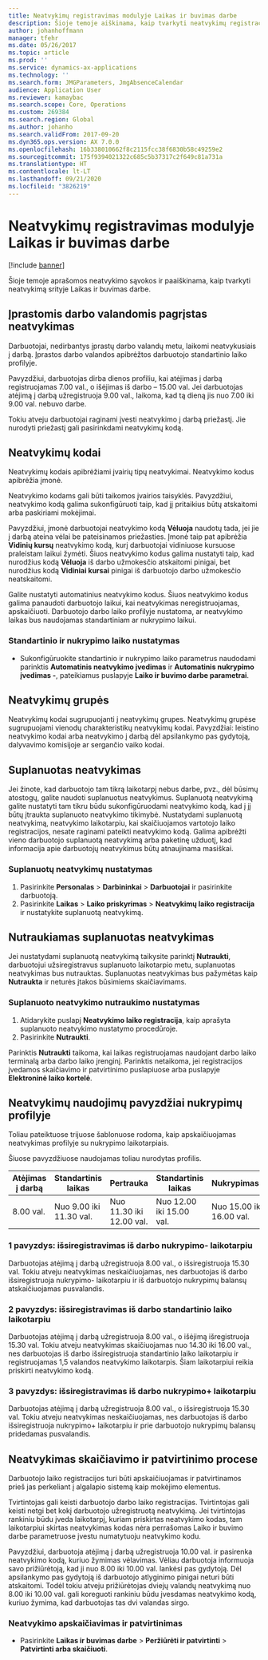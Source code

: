 ```yaml
---
title: Neatvykimų registravimas modulyje Laikas ir buvimas darbe
description: Šioje temoje aiškinama, kaip tvarkyti neatvykimų registracijas srityje Laikas ir buvimas darbe.
author: johanhoffmann
manager: tfehr
ms.date: 05/26/2017
ms.topic: article
ms.prod: ''
ms.service: dynamics-ax-applications
ms.technology: ''
ms.search.form: JMGParameters, JmgAbsenceCalendar
audience: Application User
ms.reviewer: kamaybac
ms.search.scope: Core, Operations
ms.custom: 269384
ms.search.region: Global
ms.author: johanho
ms.search.validFrom: 2017-09-20
ms.dyn365.ops.version: AX 7.0.0
ms.openlocfilehash: 16b338010662f8c2115fcc38f6830b58c49259e2
ms.sourcegitcommit: 175f9394021322c685c5b37317c2f649c81a731a
ms.translationtype: HT
ms.contentlocale: lt-LT
ms.lasthandoff: 09/21/2020
ms.locfileid: "3826219"
---
```

# <a name="absence-registration-in-time-and-attendance"></a>Neatvykimų registravimas modulyje Laikas ir buvimas darbe

[!include [banner](../includes/banner.md)]

Šioje temoje aprašomos neatvykimo sąvokos ir paaiškinama, kaip tvarkyti neatvykimą srityje Laikas ir buvimas darbe.

## <a name="absence-that-is-based-on-regular-work-hours"></a>Įprastomis darbo valandomis pagrįstas neatvykimas

Darbuotojai, nedirbantys įprastų darbo valandų metu, laikomi neatvykusiais į darbą. Įprastos darbo valandos apibrėžtos darbuotojo standartinio laiko profilyje.

Pavyzdžiui, darbuotojas dirba dienos profiliu, kai atėjimas į darbą registruojamas 7.00 val., o išėjimas iš darbo – 15.00 val. Jei darbuotojas atėjimą į darbą užregistruoja 9.00 val., laikoma, kad tą dieną jis nuo 7.00 iki 9.00 val. nebuvo darbe.

Tokiu atveju darbuotojai raginami įvesti neatvykimo į darbą priežastį. Jie nurodyti priežastį gali pasirinkdami neatvykimų kodą.

## <a name="absence-codes"></a>Neatvykimų kodai

Neatvykimų kodais apibrėžiami įvairių tipų neatvykimai. Neatvykimo kodus apibrėžia įmonė.

Neatvykimo kodams gali būti taikomos įvairios taisyklės. Pavyzdžiui, neatvykimo kodą galima sukonfigūruoti taip, kad jį pritaikius būtų atskaitomi arba paskiriami mokėjimai.

Pavyzdžiui, įmonė darbuotojai neatvykimo kodą **Vėluoja** naudotų tada, jei jie į darbą ateina vėlai be pateisinamos priežasties. Įmonė taip pat apibrėžia **Vidinių kursų** neatvykimo kodą, kurį darbuotojai vidiniuose kursuose praleistam laikui žymėti. Šiuos neatvykimo kodus galima nustatyti taip, kad nurodžius kodą **Vėluoja** iš darbo užmokesčio atskaitomi pinigai, bet nurodžius kodą **Vidiniai kursai** pinigai iš darbuotojo darbo užmokesčio neatskaitomi.

Galite nustatyti automatinius neatvykimo kodus. Šiuos neatvykimo kodus galima panaudoti darbuotojo laikui, kai neatvykimas neregistruojamas, apskaičiuoti. Darbuotojo darbo laiko profilyje nustatoma, ar neatvykimo laikas bus naudojamas standartiniam ar nukrypimo laikui.

### <a name="set-up-standard-time-and-flex-time"></a>Standartinio ir nukrypimo laiko nustatymas

- Sukonfigūruokite standartinio ir nukrypimo laiko parametrus naudodami parinktis **Automatinis neatvykimo įvedimas** ir **Automatinis nukrypimo įvedimas -**, pateikiamus puslapyje **Laiko ir buvimo darbe parametrai**.

## <a name="absence-groups"></a>Neatvykimų grupės

Neatvykimų kodai sugrupuojanti į neatvykimų grupes. Neatvykimų grupėse sugrupuojami vienodų charakteristikų neatvykimų kodai. Pavyzdžiai: leistino neatvykimo kodai arba neatvykimo į darbą dėl apsilankymo pas gydytoją, dalyvavimo komisijoje ar sergančio vaiko kodai.

## <a name="planned-absence"></a>Suplanuotas neatvykimas

Jei žinote, kad darbuotojo tam tikrą laikotarpį nebus darbe, pvz., dėl būsimų atostogų, galite naudoti suplanuotus neatvykimus. Suplanuotą neatvykimą galite nustatyti tam tikru būdu sukonfigūruodami neatvykimo kodą, kad į jį būtų įtraukta suplanuoto neatvykimo tikimybė. Nustatydami suplanuotą neatvykimą, neatvykimo laikotarpiu, kai skaičiuojamos vartotojo laiko registracijos, nesate raginami pateikti neatvykimo kodą. Galima apibrėžti vieno darbuotojo suplanuotą neatvykimą arba paketinę užduotį, kad informacija apie darbuotojų neatvykimus būtų atnaujinama masiškai.

### <a name="set-up-planned-absence"></a>Suplanuotų neatvykimų nustatymas

1. Pasirinkite **Personalas** &gt; **Darbininkai** &gt; **Darbuotojai** ir pasirinkite darbuotoją.
2. Pasirinkite **Laikas** &gt; **Laiko priskyrimas** &gt; **Neatvykimų laiko registracija** ir nustatykite suplanuotą neatvykimą.

## <a name="interrupted-planned-absence"></a>Nutraukiamas suplanuotas neatvykimas

Jei nustatydami suplanuotą neatvykimą taikysite parinktį **Nutraukti**, darbuotojui užsiregistravus suplanuoto laikotarpio metu, suplanuotas neatvykimas bus nutrauktas. Suplanuotas neatvykimas bus pažymėtas kaip **Nutraukta** ir neturės įtakos būsimiems skaičiavimams.

### <a name="set-up-a-planned-absence-for-interruption"></a>Suplanuoto neatvykimo nutraukimo nustatymas

1. Atidarykite puslapį **Neatvykimo laiko registracija**, kaip aprašyta suplanuoto neatvykimo nustatymo procedūroje.
2. Pasirinkite **Nutraukti**.

Parinktis **Nutraukti** taikoma, kai laikas registruojamas naudojant darbo laiko terminalą arba darbo laiko įrenginį. Parinktis netaikoma, jei registracijos įvedamos skaičiavimo ir patvirtinimo puslapiuose arba puslapyje **Elektroninė laiko kortelė**.

## <a name="examples-of-the-use-of-absence-in-a-flex-profile"></a>Neatvykimų naudojimų pavyzdžiai nukrypimų profilyje

Toliau pateiktuose trijuose šablonuose rodoma, kaip apskaičiuojamas neatvykimas profilyje su nukrypimo laikotarpiais.

Šiuose pavyzdžiuose naudojamas toliau nurodytas profilis.

| Atėjimas į darbą | Standartinis laikas    | Pertrauka             | Standartinis laikas | Nukrypimas-        | Išėjimas iš darbo | Nukrypimas+        |
|----------|------------------|-------------------|---------------|--------------|-----------|--------------|
| 8.00 val.     | Nuo 9.00 iki 11.30 val. | Nuo 11.30 iki 12.00 val. | Nuo 12.00 iki 15.00 val. | Nuo 15.00 iki 16.00 val. | 16.00      | Nuo 16.00 iki 18.00 val. |

### <a name="example-1-signing-out-during-a-flex--period"></a>1 pavyzdys: išsiregistravimas iš darbo nukrypimo- laikotarpiu

Darbuotojas atėjimą į darbą užregistruoja 8.00 val., o išsiregistruoja 15.30 val. Tokiu atveju neatvykimas neskaičiuojamas, nes darbuotojas iš darbo išsiregistruoja nukrypimo- laikotarpiu ir iš darbuotojo nukrypimų balansų atskaičiuojamas pusvalandis.

### <a name="example-2-signing-out-in-during-standard-time-period"></a>2 pavyzdys: išsiregistravimas iš darbo standartinio laiko laikotarpiu

Darbuotojas atėjimą į darbą užregistruoja 8.00 val., o išėjimą išregistruoja 15.30 val. Tokiu atveju neatvykimas skaičiuojamas nuo 14.30 iki 16.00 val., nes darbuotojas iš darbo išsiregistruoja standartinio laiko laikotarpiu ir registruojamas 1,5 valandos neatvykimo laikotarpis. Šiam laikotarpiui reikia priskirti neatvykimo kodą.

### <a name="example-3-signing-out-during-a-flex-period"></a>3 pavyzdys: išsiregistravimas iš darbo nukrypimo+ laikotarpiu

Darbuotojas atėjimą į darbą užregistruoja 8.00 val., o išsiregistruoja 15.30 val. Tokiu atveju neatvykimas neskaičiuojamas, nes darbuotojas iš darbo išsiregistruoja nukrypimo+ laikotarpiu ir prie darbuotojo nukrypimų balansų pridedamas pusvalandis.

## <a name="absence-in-the-calculation-and-approval-process"></a>Neatvykimas skaičiavimo ir patvirtinimo procese

Darbuotojo laiko registracijos turi būti apskaičiuojamas ir patvirtinamos prieš jas perkeliant į algalapio sistemą kaip mokėjimo elementus.

Tvirtintojas gali keisti darbuotojo darbo laiko registracijas. Tvirtintojas gali keisti netgi bet kokį darbuotojo užregistruotą neatvykimą. Jei tvirtintojas rankiniu būdu įveda laikotarpį, kuriam priskirtas neatvykimo kodas, tam laikotarpiui skirtas neatvykimas kodas nėra perrašomas Laiko ir buvimo darbe parametruose įvestu numatytuoju neatvykimo kodu.

Pavyzdžiui, darbuotoja atėjimą į darbą užregistruoja 10.00 val. ir pasirenka neatvykimo kodą, kuriuo žymimas vėlavimas. Vėliau darbuotoja informuoja savo prižiūrėtoją, kad ji nuo 8.00 iki 10.00 val. lankėsi pas gydytoją. Dėl apsilankymo pas gydytoją iš darbuotojo atlyginimo pinigai neturi būti atskaitomi. Todėl tokiu atveju prižiūrėtojas dviejų valandų neatvykimą nuo 8.00 iki 10.00 val. gali koreguoti rankiniu būdu įvesdamas neatvykimo kodą, kuriuo žymima, kad darbuotojas tas dvi valandas sirgo.

### <a name="calculate-and-approve-absence"></a>Neatvykimo apskaičiavimas ir patvirtinimas

- Pasirinkite **Laikas ir buvimas darbe** &gt; **Peržiūrėti ir patvirtinti** &gt; **Patvirtinti arba skaičiuoti**.
